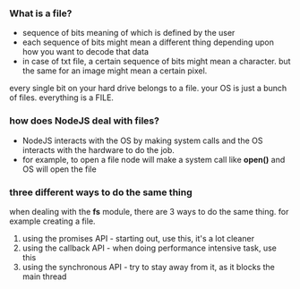 ### What is a file?

- sequence of bits meaning of which is defined by the user
- each sequence of bits might mean a different thing depending upon how you want to decode that data
- in case of txt file, a certain sequence of bits might mean a character. but the same for an image might mean a certain pixel.

every single bit on your hard drive belongs to a file. your OS is just a bunch of files. everything is a FILE.

### how does NodeJS deal with files?

- NodeJS interacts with the OS by making system calls and the OS interacts with the hardware to do the job.
- for example, to open a file node will make a system call like **open()** and OS will open the file

### three different ways to do the same thing

when dealing with the **fs** module, there are 3 ways to do the same thing. for example creating a file.

1. using the promises API - starting out, use this, it's a lot cleaner
2. using the callback API - when doing performance intensive task, use this
3. using the synchronous API - try to stay away from it, as it blocks the main thread
